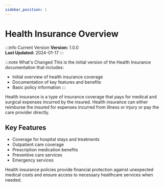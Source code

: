 ```yaml
---
sidebar_position: 1
---
```


# Health Insurance Overview

:::info Current Version
**Version:** 1.0.0  
**Last Updated:** 2024-01-17
:::

:::note What's Changed
This is the initial version of the Health Insurance documentation that includes:
- Initial overview of health insurance coverage
- Documentation of key features and benefits
- Basic policy information
:::

Health insurance is a type of insurance coverage that pays for medical and surgical expenses incurred by the insured. Health insurance can either reimburse the insured for expenses incurred from illness or injury or pay the care provider directly.

## Key Features

- Coverage for hospital stays and treatments
- Outpatient care coverage
- Prescription medication benefits
- Preventive care services
- Emergency services

Health insurance policies provide financial protection against unexpected medical costs and ensure access to necessary healthcare services when needed.
